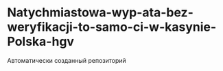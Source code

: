 # Natychmiastowa-wyp-ata-bez-weryfikacji-to-samo-ci-w-kasynie-Polska-hgv
Автоматически созданный репозиторий
